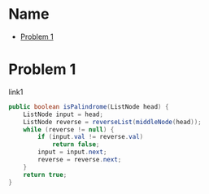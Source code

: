 # Name

+ [Problem 1](#problem-1)

# Problem 1

link1

``` java
public boolean isPalindrome(ListNode head) {
    ListNode input = head;
    ListNode reverse = reverseList(middleNode(head));
    while (reverse != null) {
        if (input.val != reverse.val)
            return false;
        input = input.next;
        reverse = reverse.next;
    }
    return true;
}
```